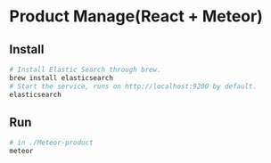 # Product Manage(React + Meteor)

## Install
```bash
# Install Elastic Search through brew.
brew install elasticsearch
# Start the service, runs on http://localhost:9200 by default.
elasticsearch
```

## Run
```bash
# in ./Meteor-product 
meteor
```
